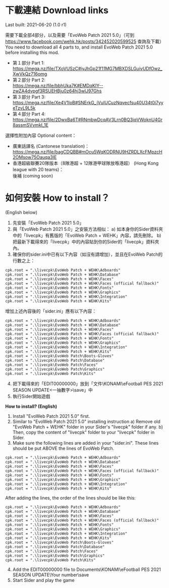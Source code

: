 # 下載連結 Download links
Last built: 2021-06-20 (1.0 r1)

需要下載全部4部分，以及需要「EvoWeb Patch 2021 5.0」（可到 https://www.facebook.com/wehk.hk/posts/342452020599525 查詢及下載）<br>
You need to download all 4 parts to, and install EvoWeb Patch 2021 5.0 before installing this mod.

- 第１部分 Part 1:<br>https://mega.nz/file/TXoVUSzC#iyJhGp21f11MG7MBXDSLGuivUDfOwz_XwVkQz716omg
- 第２部分 Part 2:<br>https://mega.nz/file/bbhUka7K#EMDqKIY--zwZA4dvpgf3RSUEHBju0z64hj3wlJ97Ghs
- 第３部分 Part 3:<br>https://mega.nz/file/Xe4V1IoB#SNErkG_jVuIUCuzNqvecfsu40U34t0i7yyeTzvL9L5k
- 第４部分 Part 4:<br>https://mega.nz/file/2DwxBa6T#RNmbwDcqAV3Lrn0BQ3iqVWoknU4Gr8assmSVvmkI_1E

選擇性附加內容 Optional content：
- 廣東話譯名 (Cantonese translation)：<br>https://mega.nz/file/bagCDQBB#mOcu5WqKODRNU9HZRDLXcFMpzcH2OMsow75Oauqa3IE
- 香港超級聯賽20隊版本（8隊港超 + 12隊港甲球隊放喺港超） (Hong Kong league with 20 teams)：<br>後補 (coming soon)

# 如何安裝 How to install？

(English below)

1. 先安裝「EvoWeb Patch 2021 5.0」
2. 與「EvoWeb Patch 2021 5.0」之安裝方法相似：
    a) 如本身你的Sider資料夾中的「livecpk」有舊版的「EvoWeb Patch + WEHK」內容，請先刪除。
    b) 把最新下載得來的「livecpk」中的內容貼到你的Sider的「livecpk」資料夾內。
3. 確保你的sider.ini中已有以下內容（如沒有請增加），並且在EvoWeb Patch的行數之上：

```
cpk.root = ".\livecpk\EvoWeb Patch + WEHK\Adboards"
cpk.root = ".\livecpk\EvoWeb Patch + WEHK\Database"
cpk.root = ".\livecpk\EvoWeb Patch + WEHK\Faces"
cpk.root = ".\livecpk\EvoWeb Patch + WEHK\Faces (official fallback)"
cpk.root = ".\livecpk\EvoWeb Patch + WEHK\Fonts"
cpk.root = ".\livecpk\EvoWeb Patch + WEHK\Graphics"
cpk.root = ".\livecpk\EvoWeb Patch + WEHK\Integration"
cpk.root = ".\livecpk\EvoWeb Patch + WEHK\Kits"
```

增加上述內容後的「sider.ini」應有以下內容：
```
cpk.root = ".\livecpk\EvoWeb Patch + WEHK\Adboards"
cpk.root = ".\livecpk\EvoWeb Patch + WEHK\Database"
cpk.root = ".\livecpk\EvoWeb Patch + WEHK\Faces"
cpk.root = ".\livecpk\EvoWeb Patch + WEHK\Faces (official fallback)"
cpk.root = ".\livecpk\EvoWeb Patch + WEHK\Fonts"
cpk.root = ".\livecpk\EvoWeb Patch + WEHK\Graphics"
cpk.root = ".\livecpk\EvoWeb Patch + WEHK\Integration"
cpk.root = ".\livecpk\EvoWeb Patch + WEHK\Kits"
cpk.root = ".\livecpk\EvoWeb Patch\Boots-Gloves"
cpk.root = ".\livecpk\EvoWeb Patch\Database"
cpk.root = ".\livecpk\EvoWeb Patch\Faces"
cpk.root = ".\livecpk\EvoWeb Patch\Graphics"
cpk.root = ".\livecpk\EvoWeb Patch\Kits"
```

4. 把下載得來的「EDIT00000000」放到「文件\KONAMI\eFootball PES 2021 SEASON UPDATE\<一抽數字>\save」中
5. 執行Sider開始遊戲

**How to install? (English)**

1. Install "EvoWeb Patch 2021 5.0" first.
2. Similar to "EvoWeb Patch 2021 5.0" installing instruction
    a) Remove old "EvoWeb Patch + WEHK" folder in your Sider's "livecpk" folder if any.
    b) Then, copy the content of "livecpk" folder to your "livecpk" folder in Sider.
3. Make sure the following lines are added in your "sider.ini". These lines should be put ABOVE the lines of EvoWeb Patch.
```
cpk.root = ".\livecpk\EvoWeb Patch + WEHK\Adboards"
cpk.root = ".\livecpk\EvoWeb Patch + WEHK\Database"
cpk.root = ".\livecpk\EvoWeb Patch + WEHK\Faces"
cpk.root = ".\livecpk\EvoWeb Patch + WEHK\Faces (official fallback)"
cpk.root = ".\livecpk\EvoWeb Patch + WEHK\Fonts"
cpk.root = ".\livecpk\EvoWeb Patch + WEHK\Graphics"
cpk.root = ".\livecpk\EvoWeb Patch + WEHK\Integration"
cpk.root = ".\livecpk\EvoWeb Patch + WEHK\Kits"
```

After adding the lines, the order of the lines should be like this:
```
cpk.root = ".\livecpk\EvoWeb Patch + WEHK\Adboards"
cpk.root = ".\livecpk\EvoWeb Patch + WEHK\Database"
cpk.root = ".\livecpk\EvoWeb Patch + WEHK\Faces"
cpk.root = ".\livecpk\EvoWeb Patch + WEHK\Faces (official fallback)"
cpk.root = ".\livecpk\EvoWeb Patch + WEHK\Fonts"
cpk.root = ".\livecpk\EvoWeb Patch + WEHK\Graphics"
cpk.root = ".\livecpk\EvoWeb Patch + WEHK\Integration"
cpk.root = ".\livecpk\EvoWeb Patch + WEHK\Kits"
cpk.root = ".\livecpk\EvoWeb Patch\Boots-Gloves"
cpk.root = ".\livecpk\EvoWeb Patch\Database"
cpk.root = ".\livecpk\EvoWeb Patch\Faces"
cpk.root = ".\livecpk\EvoWeb Patch\Graphics"
cpk.root = ".\livecpk\EvoWeb Patch\Kits"
```
4. Add the EDIT00000000 file to Documents\KONAMI\eFootball PES 2021 SEASON UPDATE\Your number\save
5. Start Sider and play the game
